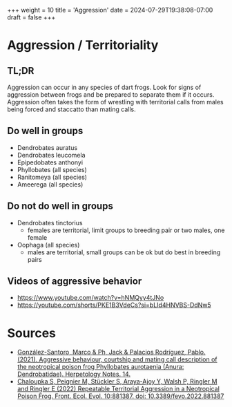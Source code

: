 +++
weight = 10
title = 'Aggression'
date = 2024-07-29T19:38:08-07:00
draft = false
+++
# Aggression / Territoriality

## TL;DR
Aggression can occur in any species of dart frogs. Look for signs of aggression between frogs and be prepared to separate them if it occurs. Aggression often takes the form of wrestling with territorial calls from males being forced and staccatto than mating calls.

## Do well in groups

* Dendrobates auratus
* Dendrobates leucomela
* Epipedobates anthonyi
* Phyllobates (all species)
* Ranitomeya (all species)
* Ameerega (all species)

## Do not do well in groups
* Dendrobates tinctorius
  * females are territorial, limit groups to breeding pair or two males, one female
* Oophaga (all species)
  * males are territorial, small groups can be ok but do best in breeding pairs

## Videos of aggressive behavior 
* https://www.youtube.com/watch?v=hNMQyy4tJNo
* https://youtube.com/shorts/PKE1B3VdeCs?si=bLId4HNVBS-DdNw5

# Sources
* [González-Santoro, Marco & Ph, Jack & Palacios Rodríguez, Pablo. (2021). Aggressive behaviour, courtship and mating call description of the neotropical poison frog Phyllobates aurotaenia (Anura: Dendrobatidae). Herpetology Notes. 14. ](/publications/Aggressive_behaviour_courtship_and_mating_2021.pdf)
* [Chaloupka S, Peignier M, Stückler S, Araya-Ajoy Y, Walsh P, Ringler M and Ringler E (2022) Repeatable Territorial Aggression in a Neotropical Poison Frog. Front. Ecol. Evol. 10:881387. doi: 10.3389/fevo.2022.881387](/publications/Aggression_in_a_Neotropical_Poison_Frog_2022.pdf)